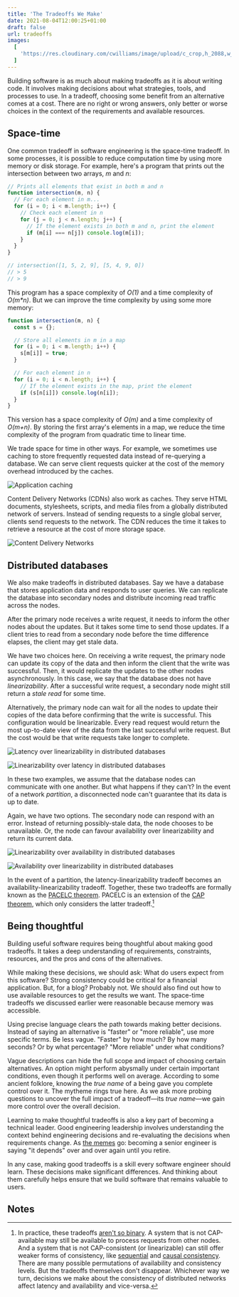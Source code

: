 ```yaml
---
title: 'The Tradeoffs We Make'
date: 2021-08-04T12:00:25+01:00
draft: false
url: tradeoffs
images:
  [
    'https://res.cloudinary.com/cwilliams/image/upload/c_crop,h_2088,w_3989,x_500,y_1100/v1628028726/Blog/elena-mozhvilo-j06gLuKK0GM-unsplash.jpg',
  ]
---
```


Building software is as much about making tradeoffs as it is about writing code. It involves making decisions about what strategies, tools, and processes to use. In a tradeoff, choosing some benefit from an alternative comes at a cost. There are no right or wrong answers, only better or worse choices in the context of the requirements and available resources.

## Space-time

One common tradeoff in software engineering is the space-time tradeoff. In some processes, it is possible to reduce computation time by using more memory or disk storage. For example, here's a program that prints out the intersection between two arrays, _m_ and _n_:

```javascript
// Prints all elements that exist in both m and n
function intersection(m, n) {
  // For each element in m...
  for (i = 0; i < m.length; i++) {
    // Check each element in n
    for (j = 0; j < n.length; j++) {
      // If the element exists in both m and n, print the element
      if (m[i] === n[j]) console.log(m[i]);
    }
  }
}

// intersection([1, 5, 2, 9], [5, 4, 9, 0])
// > 5
// > 9
```

This program has a space complexity of _O(1)_ and a time complexity of _O(m\*n)_. But we can improve the time complexity by using some more memory:

```javascript
function intersection(m, n) {
  const s = {};

  // Store all elements in m in a map
  for (i = 0; i < m.length; i++) {
    s[m[i]] = true;
  }

  // For each element in n
  for (i = 0; i < n.length; i++) {
    // If the element exists in the map, print the element
    if (s[n[i]]) console.log(n[i]);
  }
}
```

This version has a space complexity of _O(m)_ and a time complexity of _O(m+n)_. By storing the first array's elements in a map, we reduce the time complexity of the program from quadratic time to linear time.

We trade space for time in other ways. For example, we sometimes use caching to store frequently requested data instead of re-querying a database. We can serve client requests quicker at the cost of the memory overhead introduced by the caches.

![Application caching](https://res.cloudinary.com/cwilliams/image/upload/c_scale,w_750/v1628010158/Blog/4b49a861-2d8f-4c38-9b85-9cd25e892fab.png)

Content Delivery Networks (CDNs) also work as caches. They serve HTML documents, stylesheets, scripts, and media files from a globally distributed network of servers. Instead of sending requests to a single global server, clients send requests to the network. The CDN reduces the time it takes to retrieve a resource at the cost of more storage space.

![Content Delivery Networks](https://res.cloudinary.com/cwilliams/image/upload/c_scale,w_750/v1628011384/Blog/42e81ad0-039a-4c60-98cd-257280579f86.png)

## Distributed databases

We also make tradeoffs in distributed databases. Say we have a database that stores application data and responds to user queries. We can replicate the database into secondary nodes and distribute incoming read traffic across the nodes.

After the primary node receives a write request, it needs to inform the other nodes about the updates. But it takes some time to send those updates. If a client tries to read from a secondary node before the time difference elapses, the client may get stale data.

We have two choices here. On receiving a write request, the primary node can update its copy of the data and then inform the client that the write was successful. Then, it would replicate the updates to the other nodes asynchronously. In this case, we say that the database does not have _linearizability_. After a successful write request, a secondary node might still return a _stale read_ for some time.

Alternatively, the primary node can wait for all the nodes to update their copies of the data before confirming that the write is successful. This configuration would be linearizable. Every read request would return the most up-to-date view of the data from the last successful write request. But the cost would be that write requests take longer to complete.

![Latency over linearizability in distributed databases](https://res.cloudinary.com/cwilliams/image/upload/c_scale,w_750/v1628012359/Blog/78afe71c-b04e-4f93-ab9a-bfbcc055ec40.png)

![Linearizability over latency in distributed databases](https://res.cloudinary.com/cwilliams/image/upload/c_scale,w_750/v1628012725/Blog/52e4e80f-4488-44fb-ae1d-d0c35d7165cf.png)

In these two examples, we assume that the database nodes can communicate with one another. But what happens if they can't? In the event of a network _partition_, a disconnected node can't guarantee that its data is up to date.

Again, we have two options. The secondary node can respond with an error. Instead of returning possibly-stale data, the node chooses to be unavailable. Or, the node can favour availability over linearizability and return its current data.

![Linearizability over availability in distributed databases](https://res.cloudinary.com/cwilliams/image/upload/c_scale,w_750/v1628018818/Blog/2b9795e5-cb77-468c-9875-e17e92b86cc5.png)

![Availability over linearizability in distributed databases](https://res.cloudinary.com/cwilliams/image/upload/c_scale,w_750/v1628014104/Blog/51480821-42e8-4456-a59d-58fa156a8fe6.png)

In the event of a partition, the latency-linearizability tradeoff becomes an availability-linearizability tradeoff. Together, these two tradeoffs are formally known as the [PACELC theorem](https://en.wikipedia.org/wiki/PACELC_theorem). PACELC is an extension of the [CAP theorem](https://en.wikipedia.org/wiki/CAP_theorem), which only considers the latter tradeoff.[^enb]

## Being thoughtful

Building useful software requires being thoughtful about making good tradeoffs. It takes a deep understanding of requirements, constraints, resources, and the pros and cons of the alternatives.

While making these decisions, we should ask: What do users expect from this software? Strong consistency could be critical for a financial application. But, for a blog? Probably not. We should also find out how to use available resources to get the results we want. The space-time tradeoffs we discussed earlier were reasonable because memory was accessible.

Using precise language clears the path towards making better decisions. Instead of saying an alternative is "faster" or "more reliable", use more specific terms. Be less vague. "Faster" by how much? By how many seconds? Or by what percentage? "More reliable" under what conditions?

Vague descriptions can hide the full scope and impact of choosing certain alternatives. An option might perform abysmally under certain important conditions, even though it performs well on average. According to some ancient folklore, knowing the _true name_ of a being gave you complete control over it. The mytheme rings true here. As we ask more probing questions to uncover the full impact of a tradeoff—its _true name_—we gain more control over the overall decision.

Learning to make thoughtful tradeoffs is also a key part of becoming a technical leader. Good engineering leadership involves understanding the context behind engineering decisions and re-evaluating the decisions when requirements change. As [the memes](https://twitter.com/sugarpirate_/status/1348044775887233024) go: becoming a senior engineer is saying "it depends" over and over again until you retire.

In any case, making good tradeoffs is a skill every software engineer should learn. These decisions make significant differences. And thinking about them carefully helps ensure that we build software that remains valuable to users.

## Notes

[^enb]: In practice, these tradeoffs [aren't so binary](https://martin.kleppmann.com/2015/05/11/please-stop-calling-databases-cp-or-ap.html). A system that is not CAP-available may still be available to process requests from other nodes. And a system that is not CAP-consistent (or linearizable) can still offer weaker forms of consistency, like [sequential](https://en.wikipedia.org/wiki/Consistency_model#Sequential_consistency) and [causal consistency](https://en.wikipedia.org/wiki/Consistency_model#Causal_consistency). There are many possible permutations of availability and consistency levels. But the tradeoffs themselves don't disappear. Whichever way we turn, decisions we make about the consistency of distributed networks affect latency and availability and vice-versa.
